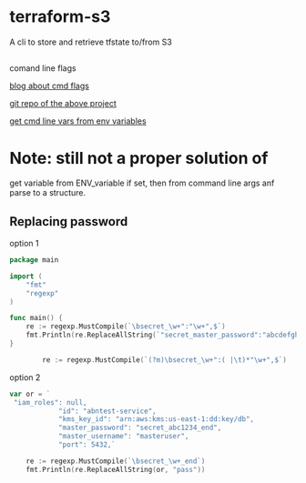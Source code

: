 # terraform-s3
A cli to store and retrieve tfstate to/from S3

##
comand line flags

[blog about cmd flags](https://golangexample.com/generate-flags-by-parsing-structures/)

[git repo of the above project](https://github.com/octago/sflags/)

[get cmd line vars from env variables](https://github.com/jamiealquiza/envy)

# Note: still not a proper solution of

get variable from ENV_variable if set, then from command line args anf parse to a structure.

## Replacing password

option 1
```go
package main

import (
	"fmt"
	"regexp"
)

func main() {
	re := regexp.MustCompile(`\bsecret_\w+":"\w+",$`)
	fmt.Println(re.ReplaceAllString(`"secret_master_password":"abcdefgh3242",`, "secret_master_password\":\"pass\""))
}

		re := regexp.MustCompile(`(?m)\bsecret_\w+":( |\t)*"\w+",$`)

```
option 2
```go
var or = `
 "iam_roles": null,
            "id": "abntest-service",
            "kms_key_id": "arn:aws:kms:us-east-1:dd:key/db",
            "master_password": "secret_abc1234_end",
            "master_username": "masteruser",
            "port": 5432,`

	re := regexp.MustCompile(`\bsecret_\w+_end`)
	fmt.Println(re.ReplaceAllString(or, "pass"))
```